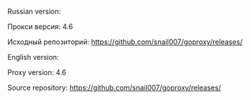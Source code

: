 Russian version:

Прокси версия: 4.6

Исходный репозиторий: https://github.com/snail007/goproxy/releases/

English version:

Proxy version: 4.6

Source repository: https://github.com/snail007/goproxy/releases/
